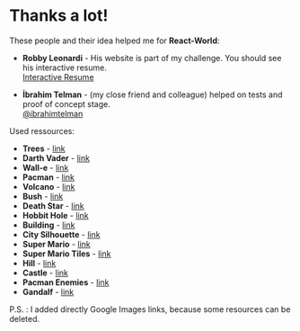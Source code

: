 # Thanks a lot!

These people and their idea helped me for **React-World**:

- **Robby Leonardi** - His website is part of my challenge. You should see his interactive resume.
  <br>[Interactive Resume](http://www.rleonardi.com/interactive-resume/)

- **İbrahim Telman** - (my close friend and colleague) helped on tests and proof of concept stage.
  <br>[@ibrahimtelman](https://github.com/ibrahimtelman)

Used ressources:

- **Trees** - [link](https://www.google.com/search?biw=1536&bih=731&tbm=isch&sa=1&ei=WKbSXJbuLautgwetw6fIBQ&q=tree+vector&oq=tree+vector&gs_l=img.3...3670.3670..3738...0.0..0.0.0.......1....1..gws-wiz-img._W1Tl0uUEwc#imgrc=1o33p3GOFypGjM:)
- **Darth Vader** - [link](https://www.google.com/search?biw=1536&bih=682&tbm=isch&sa=1&ei=jrDSXOnsL833kwW0urCQBQ&q=vader+pixel+art&oq=vader+pix&gs_l=img.1.0.0i19j0i5i30i19l4.23542.28286..29210...0.0..0.114.929.4j5......1....1..gws-wiz-img.......35i39j0j0i67j0i30.57Kr9PJVMyQ#imgrc=AioAjRIl2k_LzM:)
- **Wall-e** - [link](https://www.google.com/search?biw=1536&bih=682&tbm=isch&sa=1&ei=ybDSXKe4K4X3kwXakpCABw&q=wall-e+pixel+art+gif&oq=wa&gs_l=img.1.0.35i39l2j0i67l2j0j0i67l4j0.7112.7328..9463...0.0..0.105.207.0j2......1....1..gws-wiz-img.I361avkQit4#imgdii=6TMGaNBmJ8MZ_M:&imgrc=NyVfJdbmzHxzmM:)
- **Pacman** - [link](https://www.google.com/search?biw=1536&bih=682&tbm=isch&sa=1&ei=_7DSXJmfMtH2kwW78LGwDA&q=pacman+pixel+art&oq=pacman+pixel+art&gs_l=img.3..35i39l2j0i30l2j0i8i30l4j0i5i30l2.68628.68812..69035...0.0..0.145.252.0j2......1....1..gws-wiz-img.......0i19j0i30i19j0i8i30i19j0i5i30i19.frwhrXgsijA#imgrc=o91cn4ATzPmyqM:)
- **Volcano** - [link](https://www.google.com/search?biw=1536&bih=731&tbm=isch&sa=1&ei=R7nSXLO_D7WHjLsPib-S0AI&q=volcano+mountain+pixel+art&oq=volcano+mountain+pixel+art&gs_l=img.3...638392.640077..640322...0.0..0.156.1043.0j9......1....1..gws-wiz-img.......35i39.B9FLwXW0FjI#imgrc=wLlinqZ_SSpMcM:)
- **Bush** - [link](https://www.google.com/search?q=mario+bush&tbm=isch&tbs=rimg:CXZnQqeKexrtIjitZrICdD84CcoXTJCN-sIqyzTaHKy4d5yJDekOUUpV02EOHKvbwH-mL9RTqfUzMfbDi8W4pvP13yoSCa1msgJ0PzgJETbgBnyWwqk4KhIJyhdMkI36wioRIatTVILiDxkqEgnLNNocrLh3nBHM3DiivB3pTioSCYkN6Q5RSlXTEWQhBjWjJwMwKhIJYQ4cq9vAf6YR4W170CEOZkQqEgkv1FOp9TMx9hGm6gK1acFc9SoSCcOLxbim8_1XfEawf63mkm7KH&tbo=u&sa=X&ved=2ahUKEwiblaXsh7riAhXDyKQKHcJ2CyYQ9C96BAgBEBs&biw=1536&bih=731&dpr=1.25#imgrc=rWayAnQ_OAlSUM:)
- **Death Star** - [link](https://www.google.com/search?biw=1536&bih=731&tbm=isch&sa=1&ei=RpbeXLrrL-yejLsPspSooAk&q=death+star+pixel+art&oq=death+star+pixel+art&gs_l=img.3..0i19.1649.3565..3682...0.0..0.127.1044.0j9......1....1..gws-wiz-img.......0j0i30j0i30i19.VIhMO9H7L_g#imgrc=B7zKdEYmAFiKtM:)
- **Hobbit Hole** - [link](https://www.google.com/search?q=hobbit+house+pixel+art&source=lnms&tbm=isch&sa=X&ved=0ahUKEwj3hLSFuKLiAhUZ5KYKHT7tCcUQ_AUIDigB&biw=1536&bih=731&dpr=1.25#imgrc=GizZl2BKy-VpFM:)
- **Building** - [link](https://www.google.com/search?q=free+pixel+art+building&tbm=isch&tbs=rimg:CR94nfPBAWB1IjhxuaVhaMu_1mIjX7Oj_151riofP9lwV_1VXS1vwJZVU9jxIrvbAJvcqvGubzg62HLS5gOTtErR8okNSoSCXG5pWFoy7-YEWqlhOTsKTULKhIJiNfs6P_1nWuIRsSPU9hdX6FQqEgmh8_12XBX9VdBHTReh2fjineSoSCbW_1AllVT2PEEcmSu43dpxFXKhIJiu9sAm9yq8YRsPwSpGAuxV0qEgm5vODrYctLmBGg_1FGlpgwJ-CoSCQ5O0StHyiQ1EdaHiu9e0CEY&tbo=u&sa=X&ved=2ahUKEwir7Jycnt3iAhVR_aQKHZXNDt4Q9C96BAgBEBs&biw=1536&bih=731&dpr=1.25#imgrc=cbmlYWjLv5gCiM:)
- **City Silhouette** - [link](https://www.google.com/search?q=pixel+art+city&tbm=isch&tbs=rimg:CRGR5LVenMwrIji2BQud6yax4yUd-cpCU-8hxlr7Hok8A85bPa1SNr_1C53KFM6Xsc9q_1t-DfUltr2Gn1Usy6Ud7AqSoSCbYFC53rJrHjEUdJoOBsNN8QKhIJJR35ykJT7yEReEMLejXHZNEqEgnGWvseiTwDzhETG8rui7OTbSoSCVs9rVI2v8LnEeF0R-l3VC1aKhIJcoUzpexz2r8RZWu5lGpShkUqEgm34N9SW2vYaRFm8aHQsrvSryoSCfVSzLpR3sCpEV-9Igel94Jd&tbo=u&sa=X&ved=2ahUKEwiLmqzlobTiAhUJK1AKHdP6BCsQ9C96BAgBEBs&biw=1536&bih=731&dpr=1.25#imgrc=WFxwxQWmXnVySM:)
- **Super Mario** - [link](https://www.google.com/search?biw=1536&bih=731&tbm=isch&sa=1&ei=SSbpXJS2HsWRkwW82JW4BA&q=retro+mario+sprite+sheet&oq=retro+mario+sprite+sheet&gs_l=img.3...77027.78129..78170...0.0..0.312.958.0j1j2j1......0....1..gws-wiz-img.oirf1tqimI0#imgrc=hl2da2Kgw8u7XM:)
- **Super Mario Tiles** - [link](https://www.google.com/search?q=mario+tiles&tbm=isch&tbs=rimg:CX95ihz7iZPiIjhVX8TrQa4fV-lN1thzm8JDZtfqurm4C1yugbTY95B8qfz27uv-RLEkD-D6C6LIpoYxEMwfnGJMjyoSCVVfxOtBrh9XEW5sa7sagtzZKhIJ6U3W2HObwkMR5swdyZmh84YqEglm1-q6ubgLXBGv2_18wBcxs4CoSCa6BtNj3kHypEdexgQFz2aR4KhIJ_1Pbu6_15EsSQRZVFEBN2CJg0qEgkP4PoLosimhhGROYD8hfQbtioSCTEQzB-cYkyPETq7fu9kNnyu&tbo=u&sa=X&ved=2ahUKEwiv8O_N47fiAhWQEVAKHcloBjYQ9C96BAgBEBs&biw=1707&bih=758&dpr=1.25#imgrc=_Pbu6_5EsSRcfM:)
- **Hill** - [link](https://www.google.com/search?q=mario+hill&source=lnms&tbm=isch&sa=X&ved=0ahUKEwiIvLyzh7riAhXMxaYKHRPCAcYQ_AUIDigB&biw=1536&bih=731&dpr=1.25#imgrc=zOqb6Kne9PkLJM:)
- **Castle** - [link](https://www.google.com/search?q=mario+castle+sprite&tbm=isch&tbs=rimg:CfDc6-yAk_1hRIjhCfWFWlwJCg7tvgBlzPO2WUn1HwS72UiTVHPeyVtMJHCyKsZ29W_1XwapFAeOenzsnnQPqZN8wmNSoSCUJ9YVaXAkKDEdwJiqfe5p9FKhIJu2-AGXM87ZYR7DBkdiRC9bwqEglSfUfBLvZSJBGLxXeCUlKIoyoSCdUc97JW0wkcEWunPJVA7A-VKhIJLIqxnb1b9fARllXqCCSmavYqEglqkUB456fOyRHBrdI2iQpiEyoSCedA-pk3zCY1EbMfrVXLCpnq&tbo=u&sa=X&ved=2ahUKEwiAwZq_jbriAhVR46QKHTd2B1IQ9C96BAgBEBs&biw=1536&bih=682&dpr=1.25#imgdii=0nbn82GjYlY3cM:&imgrc=F-nKbWH8XwnicM:)
- **Pacman Enemies** - [link](https://www.google.com/search?q=pacman+enemies&source=lnms&tbm=isch&sa=X&ved=0ahUKEwjS5NGW9r3iAhUP-6QKHRcoAMMQ_AUIDigB&biw=1536&bih=731#imgdii=l7xpjqOf7kuy5M:&imgrc=X-yUr7XCNelKaM:)
- **Gandalf** - [link](https://www.google.com/search?q=gandalf+pixel+art&tbm=isch&tbs=rimg:CSG_1Z9w7G85DIjhZksVq64dYLUt79r2CdVrKwwDejm-k1XrTjzpJj1LhCqkLADIja_1ZuzZcEmaZ1PfaUAO8ppxcOjioSCVmSxWrrh1gtEdVSxJ6m_1wfnKhIJS3v2vYJ1WsoRAErm4-5gy7EqEgnDAN6Ob6TVehFX7pDlC3OHECoSCdOPOkmPUuEKEcgq0lWY2FybKhIJqQsAMiNr9m4R_1itn1969fZAqEgnNlwSZpnU99hG0Qc_1lEuE_1nSoSCZQA7ymnFw6OEVnLjVxHDaWK&tbo=u&sa=X&ved=2ahUKEwjvxcOW48HiAhXEyKQKHc6JBdMQ9C96BAgBEBs&biw=1396&bih=665&dpr=1.38#imgrc=Ib9n3DsbzkOyOM:)

P.S. : I added directly Google Images links, because some resources can be deleted.
